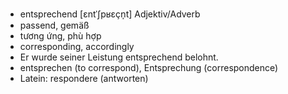 - entsprechend [ɛntˈʃpʁɛçn̩t] Adjektiv/Adverb
- passend, gemäß
- tương ứng, phù hợp
- corresponding, accordingly
- Er wurde seiner Leistung entsprechend belohnt.
- entsprechen (to correspond), Entsprechung (correspondence)  
- Latein: respondere (antworten)